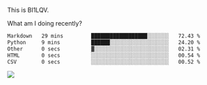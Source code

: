 This is BI1LQV.

What am I doing recently?

<!--START_SECTION:waka-->

```txt
Markdown   29 mins         ██████████████████░░░░░░░   72.43 %
Python     9 mins          ██████░░░░░░░░░░░░░░░░░░░   24.20 %
Other      0 secs          ▓░░░░░░░░░░░░░░░░░░░░░░░░   02.31 %
HTML       0 secs          ░░░░░░░░░░░░░░░░░░░░░░░░░   00.54 %
CSV        0 secs          ░░░░░░░░░░░░░░░░░░░░░░░░░   00.52 %
```

<!--END_SECTION:waka-->

<img src="https://github-readme-stats.vercel.app/api?username=bi1lqv&show_icons=true&count_private=true">
